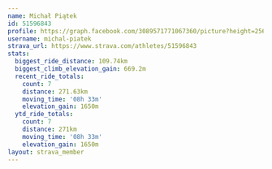 ```yaml
---
name: Michał Piątek
id: 51596843
profile: https://graph.facebook.com/3089571771067360/picture?height=256&width=256
username: michal-piatek
strava_url: https://www.strava.com/athletes/51596843
stats:
  biggest_ride_distance: 109.74km
  biggest_climb_elevation_gain: 669.2m
  recent_ride_totals:
    count: 7
    distance: 271.63km
    moving_time: '08h 33m'
    elevation_gain: 1650m
  ytd_ride_totals:
    count: 7
    distance: 271km
    moving_time: '08h 33m'
    elevation_gain: 1650m
layout: strava_member
--- 
```


